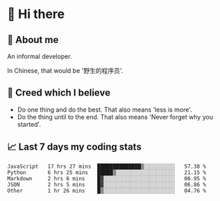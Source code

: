 # 👋 Hi there

## :speech_balloon: About me

An informal developer.

In Chinese, that would be '野生的程序员'.

## :see_no_evil: Creed which I believe

- Do one thing and do the best. That also means 'less is more'.
- Do the thing until to the end. That also means 'Never forget why you started'.

## :chart_with_upwards_trend: Last 7 days my coding stats

<!--START_SECTION:waka-->
```text
JavaScript   17 hrs 27 mins  ██████████████▒░░░░░░░░░░   57.38 % 
Python       6 hrs 25 mins   █████▒░░░░░░░░░░░░░░░░░░░   21.15 % 
Markdown     2 hrs 6 mins    █▓░░░░░░░░░░░░░░░░░░░░░░░   06.95 % 
JSON         2 hrs 5 mins    █▓░░░░░░░░░░░░░░░░░░░░░░░   06.86 % 
Other        1 hr 26 mins    █▒░░░░░░░░░░░░░░░░░░░░░░░   04.76 % 
```
<!--END_SECTION:waka-->
